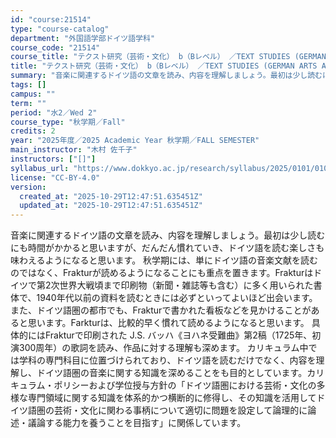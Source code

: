 ```yaml
---
id: "course:21514"
type: "course-catalog"
department: "外国語学部ドイツ語学科"
course_code: "21514"
course_title: "テクスト研究（芸術・文化） b（Bレベル） ／TEXT STUDIES (GERMAN ARTS AND CULTURE) b"
title: "テクスト研究（芸術・文化） b（Bレベル） ／TEXT STUDIES (GERMAN ARTS AND CULTURE) b"
summary: "音楽に関連するドイツ語の文章を読み、内容を理解しましょう。最初は少し読むにも時間がかかると思いますが、だんだん慣れていき、ドイツ語を読む楽しさも味わえるようになると思います。 秋学期には、単にドイツ語の音楽文献を読むのではなく、Fraktu…"
tags: []
campus: ""
term: ""
period: "水2／Wed 2"
course_type: "秋学期／Fall"
credits: 2
year: "2025年度／2025 Academic Year 秋学期／FALL SEMESTER"
main_instructor: "木村 佐千子"
instructors: ["[]"]
syllabus_url: "https://www.dokkyo.ac.jp/research/syllabus/2025/0101/0101_21514_ja_JP.html"
license: "CC-BY-4.0"
version:
  created_at: "2025-10-29T12:47:51.635451Z"
  updated_at: "2025-10-29T12:47:51.635451Z"
---
```

音楽に関連するドイツ語の文章を読み、内容を理解しましょう。最初は少し読むにも時間がかかると思いますが、だんだん慣れていき、ドイツ語を読む楽しさも味わえるようになると思います。 秋学期には、単にドイツ語の音楽文献を読むのではなく、Frakturが読めるようになることにも重点を置きます。Frakturはドイツで第2次世界大戦頃まで印刷物（新聞・雑誌等も含む）に多く用いられた書体で、1940年代以前の資料を読むときには必ずといってよいほど出会います。また、ドイツ語圏の都市でも、Frakturで書かれた看板などを見かけることがあると思います。Farkturは、比較的早く慣れて読めるようになると思います。 具体的にはFrakturで印刷された J.S. バッハ《ヨハネ受難曲》第2稿（1725年、初演300周年）の歌詞を読み、作品に対する理解も深めます。 カリキュラム中では学科の専門科目に位置づけられており、ドイツ語を読むだけでなく、内容を理解し、ドイツ語圏の音楽に関する知識を深めることをも目的としています。カリキュラム・ポリシーおよび学位授与方針の「ドイツ語圏における芸術・文化の多様な専門領域に関する知識を体系的かつ横断的に修得し、その知識を活用してドイツ語圏の芸術・文化に関わる事柄について適切に問題を設定して論理的に論述・議論する能力を養うことを目指す」に関係しています。
